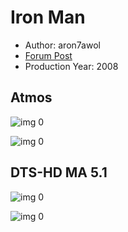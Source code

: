 # Iron Man

* Author: aron7awol
* [Forum Post](https://www.avsforum.com/threads/bass-eq-for-filtered-movies.2995212/post-56759518)
* Production Year: 2008

## Atmos

![img 0](https://i.imgur.com/9dlKKQ9.jpg)

![img 0](https://i.imgur.com/ScZdNxK.jpg)

## DTS-HD MA 5.1

![img 0](https://i.imgur.com/ACYO7qb.jpg)

![img 0](https://i.imgur.com/Zg0NPJd.jpg)

